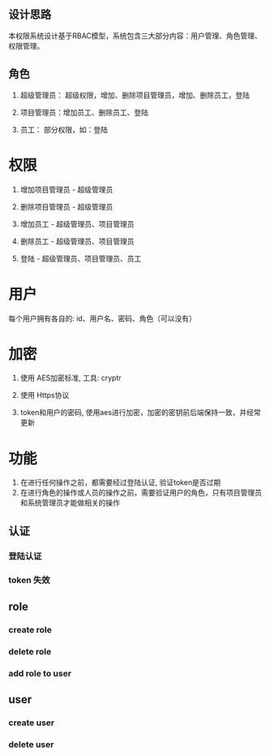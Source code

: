 ## 设计思路

本权限系统设计基于RBAC模型，系统包含三大部分内容：用户管理、角色管理、权限管理。

## 角色

1. 超级管理员： 超级权限，增加、删除项目管理员，增加、删除员工，登陆

2. 项目管理员：增加员工、删除员工、登陆

3. 员工： 部分权限，如：登陆


# 权限

1. 增加项目管理员 - 超级管理员

2. 删除项目管理员 - 超级管理员

3. 增加员工 - 超级管理员、项目管理员

4. 删除员工 - 超级管理员、项目管理员

5. 登陆 - 超级管理员、项目管理员、员工

# 用户

每个用户拥有各自的: id、用户名、密码、角色（可以没有）


# 加密

1. 使用 AES加密标准, 工具: cryptr

2. 使用 Https协议

3. token和用户的密码, 使用aes进行加密，加密的密钥前后端保持一致，并经常更新


# 功能

1. 在进行任何操作之前，都需要经过登陆认证, 验证token是否过期
2. 在进行角色的操作或人员的操作之前，需要验证用户的角色，只有项目管理员和系统管理员才能做相关的操作


## 认证

### 登陆认证


### token 失效


## role

### create role


### delete role


### add role to user


## user


### create user


### delete user




